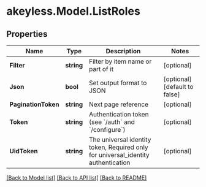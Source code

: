 # akeyless.Model.ListRoles

## Properties

Name | Type | Description | Notes
------------ | ------------- | ------------- | -------------
**Filter** | **string** | Filter by item name or part of it | [optional] 
**Json** | **bool** | Set output format to JSON | [optional] [default to false]
**PaginationToken** | **string** | Next page reference | [optional] 
**Token** | **string** | Authentication token (see &#x60;/auth&#x60; and &#x60;/configure&#x60;) | [optional] 
**UidToken** | **string** | The universal identity token, Required only for universal_identity authentication | [optional] 

[[Back to Model list]](../README.md#documentation-for-models) [[Back to API list]](../README.md#documentation-for-api-endpoints) [[Back to README]](../README.md)

